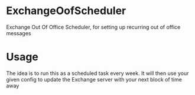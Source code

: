 # ExchangeOofScheduler
Exchange Out Of Office Scheduler, for setting up recurring out of office messages

# Usage
The idea is to run this as a scheduled task every week.  It will then use your given config to update the Exchange server with your next block of time away
